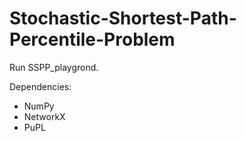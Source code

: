 # Stochastic-Shortest-Path-Percentile-Problem

Run SSPP_playgrond.  

Dependencies:  
* NumPy
* NetworkX
* PuPL
